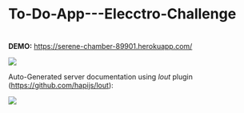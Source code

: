 # To-Do-App---Elecctro-Challenge

# 
**DEMO:** https://serene-chamber-89901.herokuapp.com/

![](http://imgur.com/oODRN76.gif)


Auto-Generated server documentation using *lout* plugin (https://github.com/hapijs/lout):

![](http://imgur.com/0J4rf0F.png)
